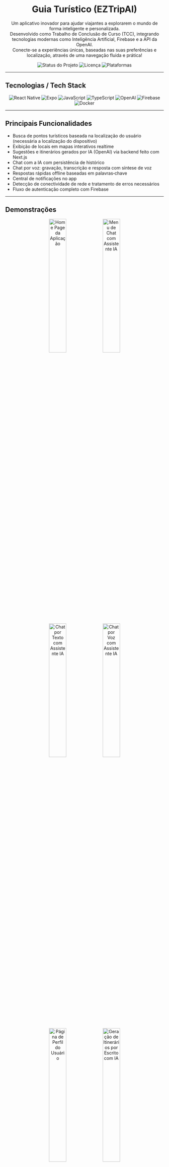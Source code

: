 <h1 align="center">Guia Turístico (EZTripAI)</h1>

<p align="center">
  Um aplicativo inovador para ajudar viajantes a explorarem o mundo de forma inteligente e personalizada.
  <br />
  Desenvolvido como Trabalho de Conclusão de Curso (TCC), integrando tecnologias modernas como Inteligência Artificial, Firebase e a API da OpenAI.
  <br />
  Conecte-se a experiências únicas, baseadas nas suas preferências e localização, através de uma navegação fluida e prática!
</p>

<p align="center">
  <img src="https://img.shields.io/badge/Status-Em%20Desenvolvimento-blue" alt="Status do Projeto" />
  <img src="https://img.shields.io/badge/License-MIT-yellow" alt="Licença" />
  <img src="https://img.shields.io/badge/Platform-Mobile%20&%20Web-green" alt="Plataformas" />
</p>

---

## Tecnologias / Tech Stack

<p align="center">
  <img src="https://img.shields.io/badge/React_Native-20232A?style=for-the-badge&logo=react&logoColor=61DAFB" alt="React Native" />
  <img src="https://img.shields.io/badge/Expo-000020?style=for-the-badge&logo=expo&logoColor=white" alt="Expo" />
  <img src="https://img.shields.io/badge/JavaScript-F7DF1E?style=for-the-badge&logo=javascript&logoColor=black" alt="JavaScript" />
  <img src="https://img.shields.io/badge/TypeScript-3178C6?style=for-the-badge&logo=typescript&logoColor=white" alt="TypeScript" />
  <img src="https://img.shields.io/badge/OpenAI-412991?style=for-the-badge&logo=openai&logoColor=white" alt="OpenAI" />
  <img src="https://img.shields.io/badge/Firebase-ffca28?style=for-the-badge&logo=firebase&logoColor=black" alt="Firebase" />
  <img src="https://img.shields.io/badge/Docker-2496ED?style=for-the-badge&logo=docker&logoColor=white" alt="Docker" />
</p>

---

## Principais Funcionalidades

- Busca de pontos turísticos baseada na localização do usuário (necessária a localização do dispositivo)
- Exibição de locais em mapas interativos realtime
- Sugestões e itinerários gerados por IA (OpenAI) via backend feito com Next.js
- Chat com a IA com persistência de histórico
- Chat por voz: gravação, transcrição e resposta com síntese de voz
- Respostas rápidas offline baseadas em palavras‑chave
- Central de notificações no app
- Detecção de conectividade de rede e tratamento de erros necessários
- Fluxo de autenticação completo com Firebase

---

## Demonstrações

<p align="center">
  <img src="https://github.com/user-attachments/assets/0a34c558-13b0-4fe9-8387-9b8214406a68" width="33%" alt="Home Page da Aplicação" />
  <img src="https://github.com/user-attachments/assets/e4e1f3d1-6526-472f-a86c-1eead05c4526" width="33%" alt="Menu de Chat com Assistente IA" />
  <img src="https://github.com/user-attachments/assets/be3b4a7c-02fa-4225-ab8e-9b5fb2012655" width="33%" alt="Chat por Texto com Assistente IA" />
  <img src="https://github.com/user-attachments/assets/319fc442-665d-48b7-bf62-f28c075bfe87" width="33%" alt="Chat por Voz com Assistente IA" />
  <img src="https://github.com/user-attachments/assets/91bb82d8-a475-4d32-a2e2-62fc7593bc7f" width="33%" alt="Página de Perfil do Usuário" />
  <img src="https://github.com/user-attachments/assets/a512c2fa-e94a-4fc1-b8eb-edbc744bbf4f" width="33%" alt="Geração de Itinerários por Escrito com IA" />
</p>

---

## Estrutura do Projeto

GuiaTuristico/ <br/>
├── expo-app/src/ <br/>
| ├── assets/ <br/>
| ├── components/ <br/>
| ├── config/ <br/>
| ├── contexts/ <br/>
| ├── data/ <br/>
| ├── hooks/ <br/>
| ├── routes/ <br/>
| ├── screens/ <br/>
| ├── services/ <br/>
| ├── utils/ <br/>
| ├── config.ts <br/>
└── (demais arquivos e configs do app) <br/>

---

## Testes

No bash: <br/><br/>
npm run test <br/>
ou <br/>
yarn test <br/>

---

## Instalação

Siga os passos abaixo para rodar o projeto localmente:

No bash: <br/>

### Clone o repositório
git clone https://github.com/JoaoGW/GuiaTuristico.git

### Acesse o diretório
cd GuiaTuristico

### Instale as dependências
npm install
ou
yarn install

### Inicie a aplicação
npx expo start

---

## Contato

<a href="https://www.linkedin.com/in/jo%C3%A3o-pedro-do-carmo-ribeiro/">LinkedIn: João Pedro do Carmo Ribeiro</a>
<br/>
<a href="mailto:cpsenha@gmail.com">Email: cpsenha@gmail.com</a>

<a href="https://www.linkedin.com/in/caiopguimaraes/">LinkedIn: Caio Pereira Guimarães</a>
<br/>
<a href="mailto:caiopereguima92@gmail.com">Email: caiopereguima92@gmail.com</a>

<a href="https://www.linkedin.com/in/lucas-k-hayashi/">LinkedIn: Lucas Kenji Hayashi</a>
<br/>
<a href="mailto:lucaskhayashi@gmail.com">Email: lucaskhayashi@gmail.com</a>

---

<p align="center"> Feito por João Pedro, Lucas Kenji e Caio Pereira </p>
